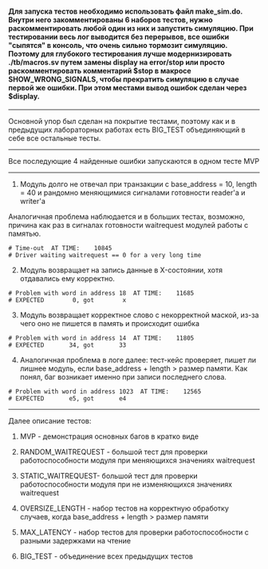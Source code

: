 #### Для запуска тестов необходимо использовать файл make_sim.do. Внутри него закомментированы 6 наборов тестов, нужно раскомментировать любой один из них и запустить симуляцию. При тестировании весь лог выводится без перерывов, все ошибки "сыпятся" в консоль, что очень сильно тормозит симуляцию. Поэтому для глубокого тестирования лучше модернизировать ./tb/macros.sv путем замены display на error/stop или просто раскомментировать комментарий $stop в макросе SHOW_WRONG_SIGNALS, чтобы прекратить симуляцию в случае первой же ошибки. При этом местами вывод ошибок сделан через $display.

---

Основной упор был сделан на покрытие тестами, поэтому как и в предыдущих лабораторных работах есть BIG_TEST объединяющий в себе все остальные тесты.

---
Все последующие 4 найденные ошибки запускаются в одном тесте MVP

---

1) Модуль долго не отвечал при транзакции с base_address = 10, length = 40 и рандомно меняющимися сигналами готовности reader'a и writer'a

Аналогичная проблема наблюдается и в больших тестах, возможно, причина как раз в сигналах готовности waitrequest модулей работы с памятью.
```
# Time-out  AT TIME:    10845
# Driver waiting waitrequest == 0 for a very long time
```

2) Модуль возвращает на запись данные в X-состоянии, хотя отдавались ему корректно.
```
# Problem with word in address 18  AT TIME:    11685
# EXPECTED        0, got        x
```

3) Модуль возвращает корректное слово с некорректной маской, из-за чего оно не пишется в память и происходит ошибка

```
# Problem with word in address 14  AT TIME:    11805
# EXPECTED       34, got       33
```

4) Аналогичная проблема в логе далее: тест-кейс проверяет, пишет ли лишнее модуль, если base_address + length > размер памяти. Как понял, баг возникает именно при записи последнего слова.

```
# Problem with word in address 1023  AT TIME:    12565
# EXPECTED       e5, got       e4
```
---
Далее описание тестов:
 
 1) MVP - демонстрация основных багов в кратко виде

 2) RANDOM_WAITREQUEST - большой тест для проверки работоспособности модуля при меняющихся значениях waitrequest

 3) STATIC_WAITREQUEST- большой тест для проверки работоспособности модуля при не изменяющихся значениях waitrequest

 4) OVERSIZE_LENGTH - набор тестов на корректную обработку случаев, когда base_address + length > размер памяти

 5) MAX_LATENCY - набор тестов для проверки работоспособности с разными задержками на чтение
 6) BIG_TEST - объединение всех предыдущих тестов